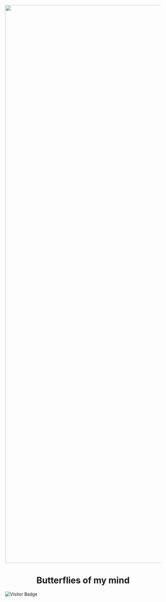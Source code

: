<div class="container">
    <img src="https://media.giphy.com/media/Vn5t5UhLoqByw/giphy.gif"/ width="1800">
    <h1 align="center">Butterflies of my mind</h1>
</div>

![Visitor Badge](https://visitor-badge.laobi.icu/badge?page_id=arkajyotiadhikary.arkajyotiadhikary)
